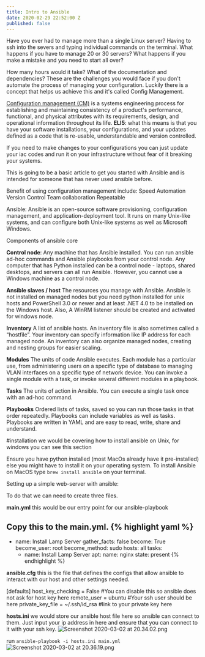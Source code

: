 ```yaml
---
title: Intro to Ansible
date: 2020-02-29 22:52:00 Z
published: false
---
```


Have you ever had to manage more than a single Linux server? Having to ssh into the severs and typing individual commands on the terminal. What happens if you have to manage 20 or 30 servers? What happens if you make a mistake and you need to start all over?

How many hours would it take?
What of the documentation and dependencies?
These are the challenges you would face if you don't automate the process of managing your configuration. Luckily there is a concept that helps us achieve this and it's called Config Management.

[Configuration management (CM)](https://en.wikipedia.org/wiki/Configuration_management) is a systems engineering process for establishing and maintaining consistency of a product's performance, functional, and physical attributes with its requirements, design, and operational information throughout its life. **ELI5**: what this means is that you have your software installations, your configurations, and your updates defined as a code that is re-usable, understandable and version controlled.

If you need to make changes to your configurations you can just update your iac codes and run it on your infrastructure without fear of it breaking your systems.

This is going to be a basic article to get you started with Ansible and is intended for someone that has never used ansible before.

Benefit of using configuration management include:
Speed
Automation
Version Control
Team collaboration
Repeatable


Ansible: Ansible is an open-source software provisioning, configuration management, and application-deployment tool. It runs on many Unix-like systems, and can configure both Unix-like systems as well as Microsoft Windows.

Components of ansible core

**Control node**:
Any machine that has Ansible installed. You can run ansible ad-hoc commands and Ansible playbooks from your control node. Any computer that has Python installed can be a control node - laptops, shared desktops, and servers can all run Ansible. However, you cannot use a Windows machine as a control node.

**Ansible slaves / host**
The resources you manage with Ansible. Ansible is not installed on managed nodes but you need python installed for unix hosts and PowerShell 3.0 or newer and at least .NET 4.0 to be installed on the Windows host. Also, A WinRM listener should be created and activated for windows node.

**Inventory**
A list of ansible hosts. An inventory file is also sometimes called a “hostfile”. Your inventory can specify information like IP address for each managed node. An inventory can also organize managed nodes, creating and nesting groups for easier scaling.

**Modules**
The units of code Ansible executes. Each module has a particular use, from administering users on a specific type of database to managing VLAN interfaces on a specific type of network device. You can invoke a single module with a task, or invoke several different modules in a playbook.

**Tasks**
The units of action in Ansible. You can execute a single task once with an ad-hoc command.

**Playbooks**
Ordered lists of tasks, saved so you can run those tasks in that order repeatedly. Playbooks can include variables as well as tasks. Playbooks are written in YAML and are easy to read, write, share and understand.

#installation we would be covering how to install ansible on Unix, for windows you can see this section


Ensure you have python installed (most MacOs already have it pre-installed) else you might have to install it on your operating system.
To install Ansible on MacOS type `brew install ansible` on your terminal.

Setting up a simple web-server with ansible: 

To do that we can need to create three files.

**main.yml** this would be our entry point for our ansible-playbook

Copy this to the main.yml.
{% highlight yaml %}
---

- name: Install Lamp Server
  gather_facts: false
  become: True
  become_user: root
  become_method: sudo
  hosts: all
  tasks:
    - name: Install Lamp Server
      apt:
        name: nginx
        state: present
{% endhighlight %}


**ansible.cfg** this is the file that defines the configs that allow ansible to interact with our host and other settings needed.

[defaults]
host_key_checking = False #You can disable this so ansible does not ask for host key here
remote_user = ubuntu #Your ssh user should be here
private_key_file = ~/.ssh/id_rsa #link to your private key here



**hosts.ini** we would store our ansible host file here so ansible can connect to them.
Just input your ip address in here and ensure that you can connect to it with your ssh key.
![Screenshot 2020-03-02 at 20.34.02.png](/uploads/Screenshot%202020-03-02%20at%2020.34.02.png)


run `ansible-playbook -i hosts.ini main.yml` 
![Screenshot 2020-03-02 at 20.36.19.png](/uploads/Screenshot%202020-03-02%20at%2020.36.19.png)


